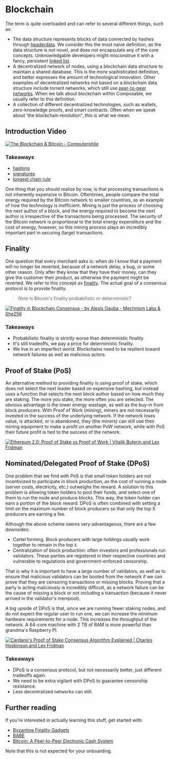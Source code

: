 # Blockchain

The term is quite overloaded and can refer to several different things, such as:

- The data structure represents blocks of data connected by hashes through [headerdata](https://www.oreilly.com/library/view/mastering-bitcoin/9781491902639/ch07.html). We consider this the most naive definition, as the data structure is not novel, and does not encapsulate any of the core concepts. Unknowledgable developers might misconstrue it with a fancy, persistent [linked list](https://www.geeksforgeeks.org/data-structures/linked-list/).
- A decentralized network of nodes, using a blockchain data structure to maintain a shared database. This is the more sophisticated definition, and better expresses the amount of technological innovation. Other examples of decentralized networks not based on a blockchain data structure include torrent networks, which still use [peer-to-peer networks](https://www.geeksforgeeks.org/what-is-p2ppeer-to-peer-process/). When we talk about blockchain within Composable, we usually refer to this definition.
- A collection of different decentralized technologies, such as wallets, zero-knowledge proofs, and smart contracts. Often when we speak about 'the blockchain revolution", this is what we mean.

## Introduction Video

[![The Blockchain & Bitcoin - Computerphile](https://img.youtube.com/vi/qcuc3rgwZAE/maxresdefault.jpg)](https://youtu.be/qcuc3rgwZAE)

### Takeaways

- [hashing](https://www.educative.io/answers/what-is-hashing)
- [signatures](https://www.coinbase.com/cloud/discover/dev-foundations/digital-signatures#:~:text=Digital%20signatures%20are%20a%20fundamental,other%20users%20from%20spending%20them)
- [longest chain rule](https://learnmeabitcoin.com/technical/longest-chain#:~:text=The%20longest%20chain%20is%20what,on%20the%20same%20transaction%20history.)

One thing that you should realize by now, is that processing transactions is not inherently expensive in Bitcoin. Oftentimes, people compare the total energy required by the Bitcoin network to smaller countries, as an example of how the technology is inefficient. Mining is just the process of choosing the next author of a block, and the energy required to become the next author is irrespective of the transactions being processed. The security of the Bitcoin network is proportional to the total energy expenditure and the cost of energy, however, so this mining process plays an incredibly important part in securing (large) transactions.

## Finality

One question that every merchant asks is: when do I know that a payment will no longer be reverted, because of a network delay, a bug, or some other reason. Only after they know that they have their money, can they give the customer their product, as otherwise the payment might be reverted. We refer to this concept as [finality](https://smithandcrown.com/glossary/transaction-finality-probabilisticdeterministic/). The actual goal of a consensus protocol is to provide finality.

> *Note*
> Is Bitcoin's finality probabilistic or deterministic?

[![Finality in Blockchain Consensus - by Alexis Gauba - Mechnism Labs & She256](https://img.youtube.com/vi/efyiPhZvqOA/maxresdefault.jpg)](https://youtu.be/efyiPhZvqOA)

### Takeaways

- Probabilistic finality is strictly worse than deterministic finality.
- It's still tradeoffs, we pay a price for deterministic finality.
- We live in an imperfect world. Blockchains need to be resilient toward network failures as well as malicious actors.

## Proof of Stake (PoS)

An alternative method to providing finality is using proof of stake, which does not select the next leader based on expensive hashing, but instead uses a function that selects the next block author based on how much they are staking. The more you stake, the more often you are selected. The obvious advantage is the lower energy wastage, as well as the buy-in from block producers. With Proof of Work (mining), miners are not necessarily invested in the success of the underlying network. If the network loses value, is attacked, or is abandoned, they (the miners) can still use their mining equipment to make a profit on another PoW network, while with PoS their future profit is tied to the success of the network.

[![Ethereum 2.0: Proof of Stake vs Proof of Work | Vitalik Buterin and Lex Fridman](https://img.youtube.com/vi/3yrqBG-7EVE/maxresdefault.jpg)](https://youtu.be/3yrqBG-7EVE)

## Nominated/Delegated Proof of Stake (DPoS)

One problem that we find with PoS is that small token holders are not incentivized to participate in block production, as the cost of running a node (server costs, electricity, etc.) outweighs the reward. A solution to this problem is allowing token holders to pool their funds, and select one of them to run the node and produce blocks. This way, the token holder can earn a portion of the block reward. DPoS is often combined with setting a limit on the maximum number of block producers so that only the top X producers are earning a fee.

Although the above scheme seems very advantageous, there are a few downsides:

- Cartel forming. Block producers with large holdings usually work together to remain in the top `X`.
- Centralization of block production: often investors and professionals run validators. These parties are registered in their respective countries and vulnerable to regulations and government-enforced censorship.

That is why it is important to have a large number of validators, as well as to ensure that malicious validators can be booted from the network if we can prove that they are censoring transactions or missing blocks. Proving that a party is acting maliciously is incredibly difficult, as a network failure can be the cause of missing a block or not including a transaction (because it never arrived in the validator's mempool).

A big upside of DPoS is that, since we are running fewer staking nodes, and do not expect the regular user to run one, we can increase the minimum hardware requirements for a node. This increases the throughput of the network. A 64-core machine with 2 TB of RAM is more powerful than grandma's Raspberry PI.

[![Cardano's Proof of Stake Consensus Algorithm Explained | Charles Hoskinson and Lex Fridman](https://img.youtube.com/vi/Cj4dhHSJqDQ/maxresdefault.jpg)](https://youtu.be/Cj4dhHSJqDQ)

### Takeaways

- DPoS is a consensus protocol, but not necessarily better, just different tradeoffs again.
- We need to be extra vigilant with DPoS to guarantee censorship resistance.
- Less decentralized networks can still.

## Further reading

If you're interested in actually learning this stuff, get started with:

- [Byzantine Finality Gadgets](https://research.web3.foundation/en/latest/polkadot/finality.html#grandpa-full-paper)
- [BABE](https://research.web3.foundation/en/latest/polkadot/block-production/Babe.html)
- [Bitcoin: A Peer-to-Peer Electronic Cash System](https://bitcoin.org/bitcoin.pdf)

Note that this is not expected for your onboarding.